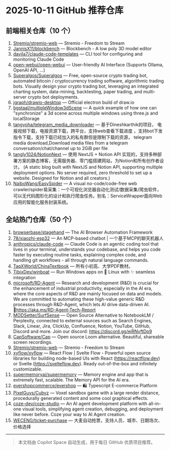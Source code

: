 # 2025-10-11 GitHub 推荐仓库

## 前端相关仓库（10 个）

1. [Stremio/stremio-web](https://github.com/Stremio/stremio-web) — Stremio - Freedom to Stream
2. [JannisX11/blockbench](https://github.com/JannisX11/blockbench) — Blockbench - A low poly 3D model editor
3. [davila7/claude-code-templates](https://github.com/davila7/claude-code-templates) — CLI tool for configuring and monitoring Claude Code
4. [open-webui/open-webui](https://github.com/open-webui/open-webui) — User-friendly AI Interface (Supports Ollama, OpenAI API, ...)
5. [Superalgos/Superalgos](https://github.com/Superalgos/Superalgos) — Free, open-source crypto trading bot, automated bitcoin / cryptocurrency trading software, algorithmic trading bots. Visually design your crypto trading bot, leveraging an integrated charting system, data-mining, backtesting, paper trading, and multi-server crypto bot deployments.
6. [jgraph/drawio-desktop](https://github.com/jgraph/drawio-desktop) — Official electron build of draw.io
7. [bgstaal/multipleWindow3dScene](https://github.com/bgstaal/multipleWindow3dScene) — A quick example of how one can "synchronize" a 3d scene across multiple windows using three.js and localStorage
8. [tangyoha/telegram_media_downloader](https://github.com/tangyoha/telegram_media_downloader) — 基于Dineshkarthik的项目， 电报视频下载，电报资源下载，跨平台，支持web查看下载进度 ，支持bot下发指令下载，支持下载已经加入的私有群但是限制下载的资源， telegram media download,Download media files from a telegram conversation/chat/channel up to 2GiB per file
9. [tangly1024/NotionNext](https://github.com/tangly1024/NotionNext) — 使用 NextJS + Notion API 实现的，支持多种部署方案的静态博客，无需服务器、零门槛搭建网站，为Notion和所有创作者设计。 (A static blog built with NextJS and Notion API, supporting multiple deployment options. No server required, zero threshold to set up a website. Designed for Notion and all creators.)
10. [NaiboWang/EasySpider](https://github.com/NaiboWang/EasySpider) — A visual no-code/code-free web crawler/spider易采集：一个可视化浏览器自动化测试/数据采集/爬虫软件，可以无代码图形化的设计和执行爬虫任务。别名：ServiceWrapper面向Web应用的智能化服务封装系统。

## 全站热门仓库（50 个）

1. [browserbase/stagehand](https://github.com/browserbase/stagehand) — The AI Browser Automation Framework
2. [78/xiaozhi-esp32](https://github.com/78/xiaozhi-esp32) — An MCP-based chatbot | 一个基于MCP的聊天机器人
3. [anthropics/claude-code](https://github.com/anthropics/claude-code) — Claude Code is an agentic coding tool that lives in your terminal, understands your codebase, and helps you code faster by executing routine tasks, explaining complex code, and handling git workflows - all through natural language commands.
4. [TapXWorld/ChinaTextbook](https://github.com/TapXWorld/ChinaTextbook) — 所有小初高、大学PDF教材。
5. [TibixDev/winboat](https://github.com/TibixDev/winboat) — Run Windows apps on 🐧 Linux with ✨ seamless integration
6. [microsoft/RD-Agent](https://github.com/microsoft/RD-Agent) — Research and development (R&D) is crucial for the enhancement of industrial productivity, especially in the AI era, where the core aspects of R&D are mainly focused on data and models. We are committed to automating these high-value generic R&D processes through R&D-Agent, which lets AI drive data-driven AI. 🔗https://aka.ms/RD-Agent-Tech-Report
7. [MODSetter/SurfSense](https://github.com/MODSetter/SurfSense) — Open Source Alternative to NotebookLM / Perplexity, connected to external sources such as Search Engines, Slack, Linear, Jira, ClickUp, Confluence, Notion, YouTube, GitHub, Discord and more. Join our discord: https://discord.gg/ejRNvftDp9
8. [CapSoftware/Cap](https://github.com/CapSoftware/Cap) — Open source Loom alternative. Beautiful, shareable screen recordings.
9. [Stremio/stremio-web](https://github.com/Stremio/stremio-web) — Stremio - Freedom to Stream
10. [xyflow/xyflow](https://github.com/xyflow/xyflow) — React Flow | Svelte Flow - Powerful open source libraries for building node-based UIs with React (https://reactflow.dev) or Svelte (https://svelteflow.dev). Ready out-of-the-box and infinitely customizable.
11. [supermemoryai/supermemory](https://github.com/supermemoryai/supermemory) — Memory engine and app that is extremely fast, scalable. The Memory API for the AI era.
12. [evershopcommerce/evershop](https://github.com/evershopcommerce/evershop) — 🛍️ Typescript E-commerce Platform
13. [PixelGuys/Cubyz](https://github.com/PixelGuys/Cubyz) — Voxel sandbox game with a large render distance, procedurally generated content and some cool graphical effects.
14. [coze-dev/coze-studio](https://github.com/coze-dev/coze-studio) — An AI agent development platform with all-in-one visual tools, simplifying agent creation, debugging, and deployment like never before. Coze your way to AI Agent creation.
15. [WECENG/ticket-purchase](https://github.com/WECENG/ticket-purchase) — 大麦自动抢票，支持人员、城市、日期场次、价格选择

---

> 本文档由 Copilot Space 自动生成，用于每日 GitHub 优质项目推荐。
